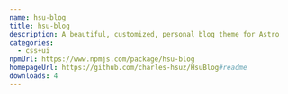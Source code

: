 ```yaml
---
name: hsu-blog
title: hsu-blog
description: A beautiful, customized, personal blog theme for Astro
categories:
  - css+ui
npmUrl: https://www.npmjs.com/package/hsu-blog
homepageUrl: https://github.com/charles-hsuz/HsuBlog#readme
downloads: 4
---
```

